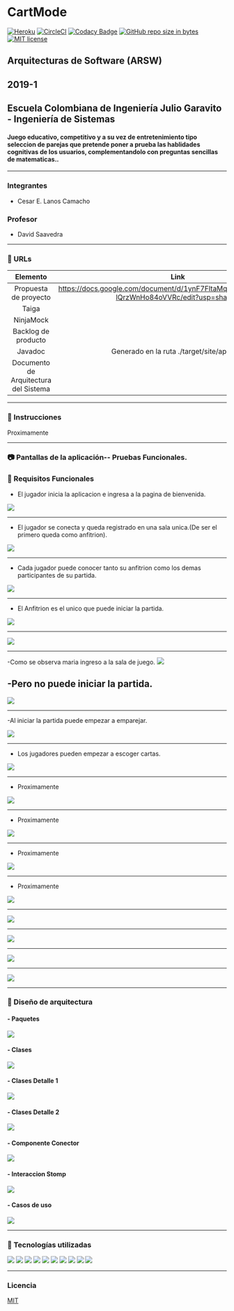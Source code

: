 # CartMode
[![Heroku](https://wmpics.pics/di-D9YP.png)](https://arswproyect.herokuapp.com)
[![CircleCI](https://proximamente/)](https://proximamente/)
[![Codacy Badge](https://proximamente/)](https://proximamente/)
[![GitHub repo size in bytes](https://img.shields.io/github/repo-size/badges/shields.svg)](https://github.com/Arsw2019-1/ProyectoARSW20191)
[![MIT license](https://img.shields.io/badge/License-MIT-lightgrey.svg)](https://lbesson.mit-license.org/)

## Arquitecturas de Software (ARSW)<br />
## 2019-1<br/>
## Escuela Colombiana de Ingeniería Julio Garavito - Ingeniería de Sistemas
#### Juego educativo, competitivo y a su vez de entretenimiento tipo seleccion de parejas que pretende poner a prueba las hablidades cognitivas de los usuarios, complementandolo con preguntas sencillas de matematicas..
---
### Integrantes
- Cesar E. Lanos Camacho
### Profesor
- David Saavedra
---
### :link: URLs
| Elemento | Link |
|:-------------------------------------:|:----------------------------------------------------------------------------------------------------:|
| Propuesta de proyecto | https://docs.google.com/document/d/1ynF7FltaMq4Is_eI6oozmRWI5bi-lQrzWnHo84oVVRc/edit?usp=sharing  |
| Taiga |  |
| NinjaMock |  |
| Backlog de producto |  |
| Javadoc | Generado en la ruta ./target/site/apidocs |
| Documento de Arquitectura del Sistema | |
---
### :book: Instrucciones
Proximamente

---

### :camera: Pantallas de la aplicación-- Pruebas Funcionales.

### :book: Requisitos Funcionales

- El jugador inicia la aplicacion e ingresa a la pagina de bienvenida.

![](img/1.png)

---

- El jugador se conecta y queda registrado en una sala unica.(De ser el primero queda como anfitrion).

![](img/2.png)

---

- Cada jugador puede conocer tanto su anfitrion como los demas participantes de su partida.

![](img/3.png)

---

- El Anfitrion es el unico que puede iniciar la partida.

![](img/4.png)

---
![](img/5.png)

---
-Como se observa maria ingreso a la sala de juego.
![](img/8.png)

-Pero no puede iniciar la partida.
---
![](img/9.png)

---

-Al iniciar la partida puede empezar a emparejar.

![](img/6.png)

---

- Los jugadores pueden empezar a escoger cartas.

![](img/7.png)

---

- Proximamente

![](img/)

---

- Proximamente

![](img/)

---

- Proximamente

![](img/)

---

- Proximamente

![](img/)

---


![](img/)

---
![](img/)

---
![](img/)

---
![](img/)


---

### :triangular_ruler: Diseño de arquitectura 
#### - Paquetes
![](img/)
#### - Clases
![](img/DiagramaClase1.1.png)
#### - Clases Detalle 1
![](img/DiagramaClases1.2.png)
#### - Clases Detalle 2
![](img/DiagramaClses1.3.png)
#### - Componente Conector
![](img/DiaComponenteConector.png)
#### - Interaccion Stomp
![](img/InteracionStomp.png)
#### - Casos de uso
![](img/)

---
### :wrench: Tecnologías utilizadas
[![](img/Java-Logo.png)](https://www.java.com/)
[![](img/html_css_js.png)](https://blog.hubspot.com/marketing/web-design-html-css-javascript)
[![](img/mavenLogo.jpg)](https://maven.apache.org/)
[![](img/axios.png)](https://github.com/axios/axios)
[![](img/Spring-Logo.png)](https://spring.io/)
[![](img/astahLogo.png)](http://astah.net/)
[![](img/cover-heroku.png)](https://www.heroku.com/)
[![](img/circleciLogo.png)](https://circleci.com/)
[![](img/codacyLogo.png)](https://www.codacy.com/)
[![](img/git-githubLogo.jpg)](https://github.com/)

---
### Licencia
[MIT]()
